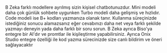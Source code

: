 B Zeka farklı modellere ayrılmış sizin kişisel chatbotunuzdur. Mini modeli daha çok günlük sohbete uygunken Turbo modeli daha gelişmiş ve hızlıdır. Code modeli ise B+ kodları yazmanıza 
olanak tanır. Kullanma süreçinizde istediğiniz sonucu alamazsanız eğer cevabınızı daha net veya farklı şekilde yazmayı deneyin yada daha farklı bir soru sorun.
B Zeka ayrıca Biso'ya entegre bir AI'dır ve promtlar ile kişileştirme yapabilirsiniz. Ayrıca Onix Studio entegre özelliği ile kod yazma sürecinizde size canlı bildirim ve öneri sağlayacaktır
